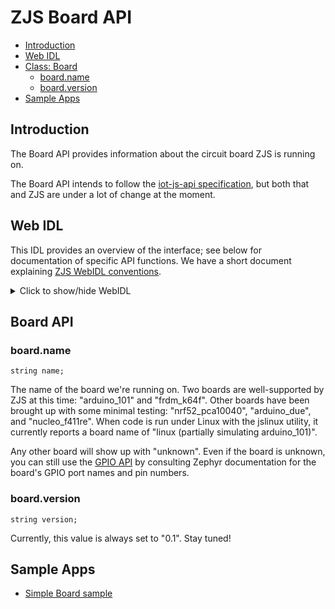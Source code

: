 ZJS Board API
=============

* [Introduction](#introduction)
* [Web IDL](#web-idl)
* [Class: Board](#board-api)
  * [board.name](#boardname)
  * [board.version](#boardversion)
* [Sample Apps](#sample-apps)

Introduction
------------
The Board API provides information about the circuit board ZJS is running on.

The Board API intends to follow the [iot-js-api specification](https://github.com/intel/iot-js-api/tree/master/board),
but both that and ZJS are under a lot of change at the moment.

Web IDL
-------

This IDL provides an overview of the interface; see below for
documentation of specific API functions.  We have a short document explaining [ZJS WebIDL conventions](Notes_on_WebIDL.md).
<details>
<summary> Click to show/hide WebIDL</summary>
<pre>// require returns the Board API object
// var board = require('board');
<p><p>
[NoInterfaceObject]
interface Board {
    string name;
    string version;
};</pre>
</details>

Board API
-----------------
### board.name

`string name;`

The name of the board we're running on. Two boards are well-supported by ZJS
at this time: "arduino_101" and "frdm_k64f". Other boards have been brought up
with some minimal testing: "nrf52_pca10040", "arduino_due", and "nucleo_f411re".
When code is run under Linux with the jslinux utility, it currently reports a
board name of "linux (partially simulating arduino_101)".

Any other board will show up with "unknown". Even if the board is unknown, you
can still use the [GPIO API](gpio.md) by consulting Zephyr
documentation for the board's GPIO port names and pin numbers.

### board.version

`string version;`

Currently, this value is always set to "0.1". Stay tuned!

Sample Apps
-----------
* [Simple Board sample](../samples/Board.js)
